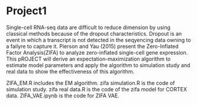 # Project1
Single-cell RNA-seq data are difficult to reduce dimension by using classical methods because of the dropout characteristics. Dropout is an event in which a transcript is not detected in the seqyencing data owning to a failyre to capture it. Pierson and Yau (2015) present the Zero-Inflated Factor Analysis(ZIFA) to analyze zero-inflated single-cell gene expression. This pROJECT will derive an expectation-maximization algorithm to estimate model parameters and apply the algorithm to simulation study and real data to show the effectiveness of this algorithm.

ZIFA_EM.R includes the EM algorithm. zifa simulation.R is the code of simulation study. zifa real data.R is the code of the zifa model for CORTEX data.
ZIFA_VAE.ipynb is the code for ZIFA VAE.
